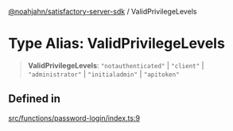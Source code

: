 [@noahjahn/satisfactory-server-sdk](../globals.md) / ValidPrivilegeLevels

# Type Alias: ValidPrivilegeLevels

> **ValidPrivilegeLevels**: `"notauthenticated"` \| `"client"` \| `"administrator"` \| `"initialadmin"` \| `"apitoken"`

## Defined in

[src/functions/password-login/index.ts:9](https://github.com/noahjahn/satisfactory-server-sdk/blob/9fd9914d30250e417f9517f3074b4e24d1ca9dd5/src/functions/password-login/index.ts#L9)
